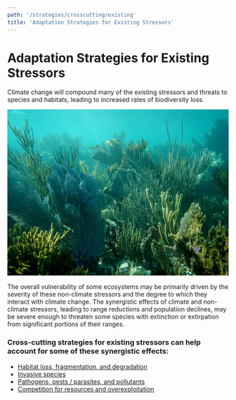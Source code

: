 ```yaml
---
path: '/strategies/crosscutting/existing'
title: 'Adaptation Strategies for Existing Stressors'
---
```


# Adaptation Strategies for Existing Stressors

Climate change will compound many of the existing stressors and threats to species and habitats, leading to increased rates of biodiversity loss.

<!-- https://www.flickr.com/photos/bigcypressnps/31635957141/ -->

![Coral Reef at Dry Tortugas National Park](31635957141_65f7fc12e1_k.jpg 'Coral Reef at Dry Tortugas National Park.  Photo: NPS.')

The overall vulnerability of some ecosystems may be primarily driven by the severity of these non-climate stressors and the degree to which they interact with climate change. The synergistic effects of climate and non-climate stressors, leading to range reductions and population declines, may be severe enough to threaten some species with extinction or extirpation from significant portions of their ranges.

### Cross-cutting strategies for existing stressors can help account for some of these synergistic effects:

- [Habitat loss, fragmentation, and degradation](/strategies/crosscutting/existing/habitat-loss)
- [Invasive species](/strategies/crosscutting/existing/invasives)
- [Pathogens, pests / parasites, and pollutants](/strategies/crosscutting/existing/pathogens)
- [Competition for resources and overexploitation](/strategies/crosscutting/existing/competition)
